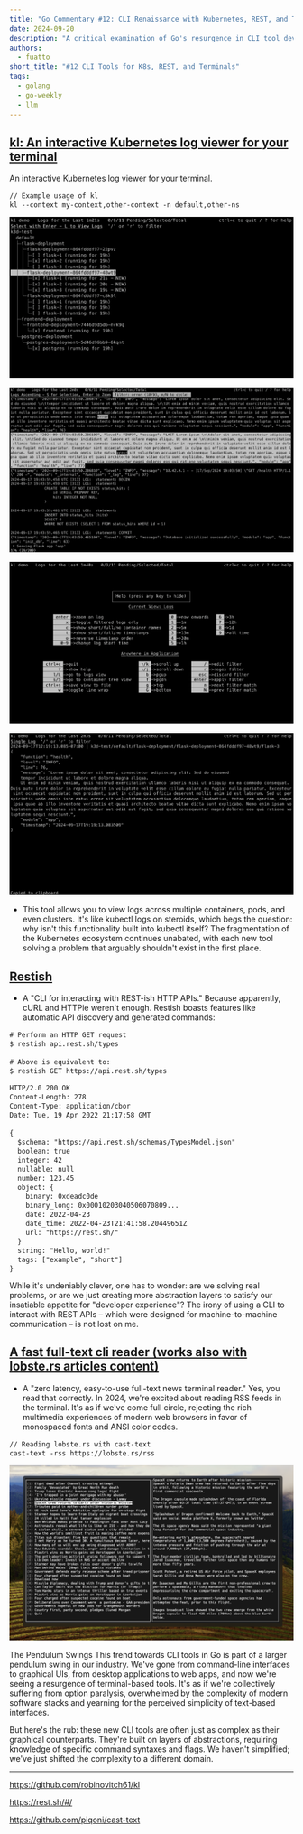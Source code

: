 ```yaml
---
title: "Go Commentary #12: CLI Renaissance with Kubernetes, REST, and Terminal Readers in the Age of Complexity"
date: 2024-09-20
description: "A critical examination of Go's resurgence in CLI tool development, exploring recent projects in Kubernetes log viewing, REST API interaction, and terminal-based readers, while questioning the industry's shift back to command-line interfaces."
authors:
  - fuatto
short_title: "#12 CLI Tools for K8s, REST, and Terminals"
tags:
  - golang
  - go-weekly
  - llm
---
```


## [kl: An interactive Kubernetes log viewer for your terminal](https://github.com/robinovitch61/kl)

An interactive Kubernetes log viewer for your terminal.

```
// Example usage of kl
kl --context my-context,other-context -n default,other-ns
```

![](assets/kl1.png)

![](assets/kl2.png)

![](assets/kl3.png)

![](assets/kl4.png)

- This tool allows you to view logs across multiple containers, pods, and even clusters. It's like kubectl logs on steroids, which begs the question: why isn't this functionality built into kubectl itself? The fragmentation of the Kubernetes ecosystem continues unabated, with each new tool solving a problem that arguably shouldn't exist in the first place.

## [Restish](https://rest.sh/#/)

- A "CLI for interacting with REST-ish HTTP APIs." Because apparently, cURL and HTTPie weren't enough. Restish boasts features like automatic API discovery and generated commands:

```
# Perform an HTTP GET request
$ restish api.rest.sh/types

# Above is equivalent to:
$ restish GET https://api.rest.sh/types
```

```https
HTTP/2.0 200 OK
Content-Length: 278
Content-Type: application/cbor
Date: Tue, 19 Apr 2022 21:17:58 GMT

{
  $schema: "https://api.rest.sh/schemas/TypesModel.json"
  boolean: true
  integer: 42
  nullable: null
  number: 123.45
  object: {
    binary: 0xdeadc0de
    binary_long: 0x00010203040506070809...
    date: 2022-04-23
    date_time: 2022-04-23T21:41:58.20449651Z
    url: "https://rest.sh/"
  }
  string: "Hello, world!"
  tags: ["example", "short"]
}
```

While it's undeniably clever, one has to wonder: are we solving real problems, or are we just creating more abstraction layers to satisfy our insatiable appetite for "developer experience"? The irony of using a CLI to interact with REST APIs – which were designed for machine-to-machine communication – is not lost on me.

## [A fast full-text cli reader (works also with lobste.rs articles content)](https://github.com/piqoni/cast-text)

- A "zero latency, easy-to-use full-text news terminal reader." Yes, you read that correctly. In 2024, we're excited about reading RSS feeds in the terminal. It's as if we've come full circle, rejecting the rich multimedia experiences of modern web browsers in favor of monospaced fonts and ANSI color codes.

```
// Reading lobste.rs with cast-text
cast-text -rss https://lobste.rs/rss
```

![](assets/cast-text.png)

The Pendulum Swings This trend towards CLI tools in Go is part of a larger pendulum swing in our industry. We've gone from command-line interfaces to graphical UIs, from desktop applications to web apps, and now we're seeing a resurgence of terminal-based tools. It's as if we're collectively suffering from option paralysis, overwhelmed by the complexity of modern software stacks and yearning for the perceived simplicity of text-based interfaces.

But here's the rub: these new CLI tools are often just as complex as their graphical counterparts. They're built on layers of abstractions, requiring knowledge of specific command syntaxes and flags. We haven't simplified; we've just shifted the complexity to a different domain.

---

https://github.com/robinovitch61/kl

https://rest.sh/#/

https://github.com/piqoni/cast-text

